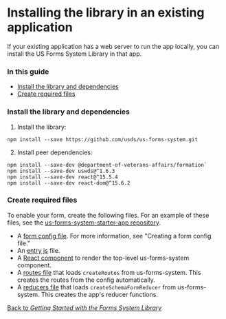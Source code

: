 # Installing the library in an existing application

If your existing application has a web server to run the app locally, you can install the US Forms System Library in that app.

### In this guide

- [Install the library and dependencies](#install-the-library-and-dependencies)
- [Create required files](#create-required-files)

### Install the library and dependencies

1. Install the library:
``` command-line
npm install --save https://github.com/usds/us-forms-system.git
```

2. Install peer dependencies:
``` command-line
npm install --save-dev @department-of-veterans-affairs/formation`
npm install --save-dev uswds@^1.6.3
npm install --save-dev react@^15.5.4
npm install --save-dev react-dom@^15.6.2
```

### Create required files

To enable your form, create the following files. For an example of these files, see the [us-forms-system-starter-app repository](https://github.com/usds/us-forms-system-starter-app).

- A [form config file](https://github.com/usds/us-forms-system-starter-app/blob/master/js/config/form.js). For more information, see "Creating a form config file."
- An [entry js](https://github.com/usds/us-forms-system-starter-app/blob/master/app.js) file.
- A [React component](https://github.com/usds/us-forms-system-starter-app/blob/master/js/components/Form.jsx) to render the top-level us-forms-system component.
- A [routes file](https://github.com/usds/us-forms-system-starter-app/blob/master/js/routes.jsx) that loads `createRoutes` from us-forms-system. This creates the routes from the config automatically.
- A [reducers file](https://github.com/usds/us-forms-system-starter-app/blob/master/js/reducers.js) that loads `createSchemaFormReducer` from us-forms-system. This creates the app's reducer functions.

[Back to *Getting Started with the Forms System Library*](README.md)
